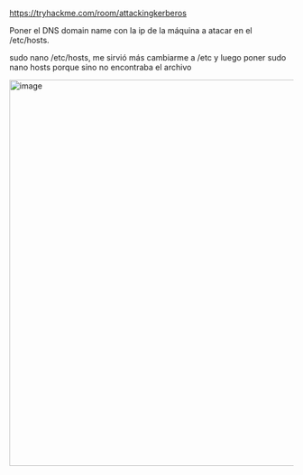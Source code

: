 https://tryhackme.com/room/attackingkerberos

Poner el DNS domain name con la ip de la máquina a atacar en el /etc/hosts.

sudo nano /etc/hosts, me sirvió más cambiarme a /etc y luego poner sudo nano hosts porque sino no encontraba el archivo



<img width="684" alt="image" src="https://user-images.githubusercontent.com/44788583/212496810-ab6eb437-1810-4300-8746-cf9f2341ae2b.png">
